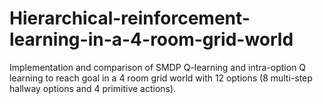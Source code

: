 # Hierarchical-reinforcement-learning-in-a-4-room-grid-world
Implementation and comparison of SMDP Q-learning and intra-option Q learning to reach goal in a 4 room grid world with 12 options (8 multi-step hallway options and 4 primitive actions).
